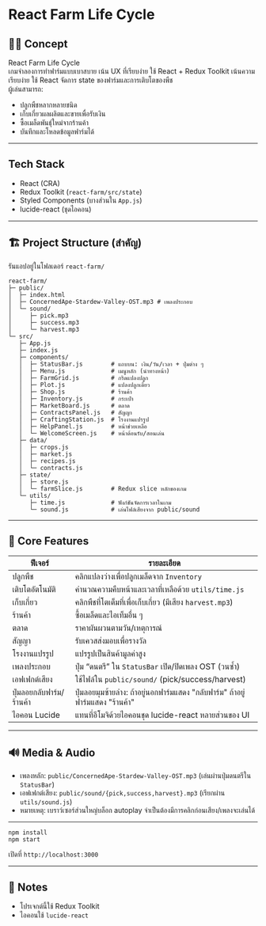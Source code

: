 # React Farm Life Cycle

## 🧑‍🌾 Concept
React Farm Life Cycle  
เกมจำลองการทำฟาร์มแบบเบาสบาย เน้น UX ที่เรียบง่าย ใช้ React + Redux Toolkit
เน้นความเรียบง่าย ใช้ React จัดการ state ของฟาร์มและการเติบโตของพืช  
ผู้เล่นสามารถ:
- ปลูกพืชหลากหลายชนิด  
- เก็บเกี่ยวผลผลิตและขายเพื่อรับเงิน  
- ซื้อเมล็ดพันธุ์ใหม่จากร้านค้า  
- บันทึกและโหลดข้อมูลฟาร์มได้  

---

## Tech Stack
- React (CRA)
- Redux Toolkit (`react-farm/src/state`)
- Styled Components (บางส่วนใน `App.js`)
- lucide-react (ชุดไอคอน)

---

## 🏗️ Project Structure (สำคัญ)

รันแอปอยู่ในโฟลเดอร์ `react-farm/`

```
react-farm/
├─ public/
│  ├─ index.html
│  ├─ ConcernedApe-Stardew-Valley-OST.mp3 # เพลงประกอบ
│  └─ sound/
│     ├─ pick.mp3
│     ├─ success.mp3
│     └─ harvest.mp3
└─ src/
   ├─ App.js
   ├─ index.js
   ├─ components/
   │  ├─ StatusBar.js        # แถบบน: เงิน/วัน/เวลา + ปุ่มต่าง ๆ
   │  ├─ Menu.js             # เมนูหลัก (นำทางหน้า)
   │  ├─ FarmGrid.js         # กริดแปลงปลูก
   │  ├─ Plot.js             # แปลงปลูกเดี่ยว
   │  ├─ Shop.js             # ร้านค้า
   │  ├─ Inventory.js        # กระเป๋า
   │  ├─ MarketBoard.js      # ตลาด
   │  ├─ ContractsPanel.js   # สัญญา
   │  ├─ CraftingStation.js  # โรงงานแปรรูป
   │  ├─ HelpPanel.js        # หน้าช่วยเหลือ
   │  └─ WelcomeScreen.js    # หน้าต้อนรับ/สอนเล่น
   ├─ data/
   │  ├─ crops.js
   │  ├─ market.js
   │  ├─ recipes.js
   │  └─ contracts.js
   ├─ state/
   │  ├─ store.js
   │  └─ farmSlice.js        # Redux slice หลักของเกม
   └─ utils/
      ├─ time.js             # ฟังก์ชันจัดการเวลาในเกม
      └─ sound.js            # เล่นไฟล์เสียงจาก public/sound
```

---

## 🧩 Core Features 

| ฟีเจอร์ | รายละเอียด |
|---|---|
| ปลูกพืช | คลิกแปลงว่างเพื่อปลูกเมล็ดจาก `Inventory` |
| เติบโตอัตโนมัติ | คำนวณความคืบหน้าและเวลาที่เหลือด้วย `utils/time.js` |
| เก็บเกี่ยว | คลิกพืชที่โตเต็มที่เพื่อเก็บเกี่ยว (มีเสียง `harvest.mp3`) |
| ร้านค้า | ซื้อเมล็ดและไอเท็มอื่น ๆ |
| ตลาด | ราคาผันผวนตามวัน/เหตุการณ์ |
| สัญญา | รับเควสส่งมอบเพื่อรางวัล |
| โรงงานแปรรูป | แปรรูปเป็นสินค้ามูลค่าสูง |
| เพลงประกอบ | ปุ่ม “ดนตรี” ใน `StatusBar` เปิด/ปิดเพลง OST (วนซ้ำ) |
| เอฟเฟกต์เสียง | ใช้ไฟล์ใน `public/sound/` (pick/success/harvest) |
| ปุ่มลอยกลับฟาร์ม/ร้านค้า | ปุ่มลอยมุมซ้ายล่าง: ถ้าอยู่นอกฟาร์มแสดง "กลับฟาร์ม" ถ้าอยู่ฟาร์มแสดง "ร้านค้า" |
| ไอคอน Lucide | แทนที่อีโมจิด้วยไอคอนชุด lucide-react หลายส่วนของ UI |

---

## 🔊 Media & Audio
- เพลงหลัก: `public/ConcernedApe-Stardew-Valley-OST.mp3` (เล่นผ่านปุ่มดนตรีใน `StatusBar`)
- เอฟเฟกต์เสียง: `public/sound/{pick,success,harvest}.mp3` (เรียกผ่าน `utils/sound.js`)
- หมายเหตุ: เบราว์เซอร์ส่วนใหญ่บล็อก autoplay จำเป็นต้องมีการคลิกก่อนเสียง/เพลงจะเล่นได้

---



```
npm install
npm start
```

เปิดที่ `http://localhost:3000`

---

## 📝 Notes
- โปรเจกต์นี้ใช้ Redux Toolkit 
- ไอคอนใช้ `lucide-react`

